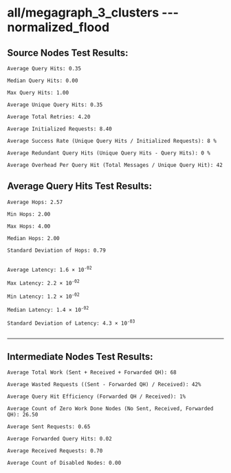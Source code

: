 # all/megagraph_3_clusters --- normalized_flood
## Source Nodes Test Results:
	Average Query Hits: 0.35

	Median Query Hits: 0.00

	Max Query Hits: 1.00

	Average Unique Query Hits: 0.35

	Average Total Retries: 4.20

	Average Initialized Requests: 8.40

	Average Success Rate (Unique Query Hits / Initialized Requests): 8 %

	Average Redundant Query Hits (Unique Query Hits - Query Hits): 0 %

	Average Overhead Per Query Hit (Total Messages / Unique Query Hit): 42



## Average Query Hits Test Results:
<pre><code>Average Hops: 2.57

Min Hops: 2.00

Max Hops: 4.00

Median Hops: 2.00

Standard Deviation of Hops: 0.79


Average Latency: 1.6 × 10<sup>-02</sup>

Max Latency: 2.2 × 10<sup>-02</sup>

Min Latency: 1.2 × 10<sup>-02</sup>

Median Latency: 1.4 × 10<sup>-02</sup>

Standard Deviation of Latency: 4.3 × 10<sup>-03</sup>

</code></pre>

---------------------------------------------
## Intermediate Nodes Test Results:

	Average Total Work (Sent + Received + Forwarded QH): 68

	Average Wasted Requests ((Sent - Forwarded QH) / Received): 42%

	Average Query Hit Efficiency (Forwarded QH / Received): 1%

	Average Count of Zero Work Done Nodes (No Sent, Received, Forwarded QH): 26.50

	Average Sent Requests: 0.65

	Average Forwarded Query Hits: 0.02

	Average Received Requests: 0.70

	Average Count of Disabled Nodes: 0.00

